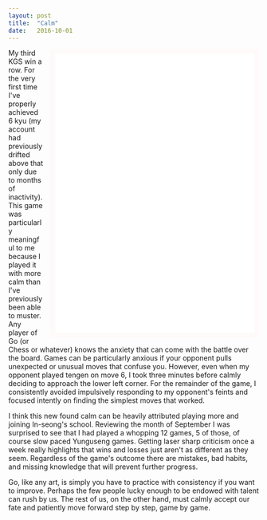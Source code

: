 ```yaml
---
layout: post
title:  "Calm"
date:   2016-10-01
---
```


<iframe id="gokibitz-EJzIXVt6-" src="//gokibitz.com/kifu/EJzIXVt6-" style="float: right; margin-left: 1em; width: 400px; min-height:
560px; display: block; border: 10px solid snow;"></iframe> <script src="//gokibitz.com/embed/VJsZ54Ua-"></script>

My third KGS win a row. For the very first time I've properly achieved
6 kyu (my account had previously drifted above that only due to months
of inactivity). This game was particularly meaningful to me because I
played it with more calm than I've previously been able to muster. Any
player of Go (or Chess or whatever) knows the anxiety that can come
with the battle over the board. Games can be particularly anxious if
your opponent pulls unexpected or unusual moves that confuse
you. However, even when my opponent played tengen on move 6, I took
three minutes before calmly deciding to approach the lower left
corner. For the remainder of the game, I consistently avoided
impulsively responding to my opponent's feints and focused intently on
finding the simplest moves that worked.

I think this new found calm can be heavily attributed playing more and
joining In-seong's school. Reviewing the month of September I was
surprised to see that I had played a whopping 12 games, 5 of those, of
course slow paced Yunguseng games. Getting laser sharp criticism once
a week really highlights that wins and losses just aren't as different
as they seem. Regardless of the game's outcome there are mistakes, bad
habits, and missing knowledge that will prevent further progress.

Go, like any art, is simply you have to practice with
consistency if you want to improve. Perhaps the few people lucky
enough to be endowed with talent can rush by us. The rest of us, on
the other hand, must calmly accept our fate and patiently move forward
step by step, game by game.
